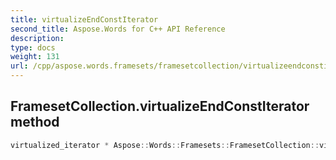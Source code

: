```yaml
---
title: virtualizeEndConstIterator
second_title: Aspose.Words for C++ API Reference
description: 
type: docs
weight: 131
url: /cpp/aspose.words.framesets/framesetcollection/virtualizeendconstiterator/
---
```

## FramesetCollection.virtualizeEndConstIterator method




```cpp
virtualized_iterator * Aspose::Words::Framesets::FramesetCollection::virtualizeEndConstIterator() const override
```

